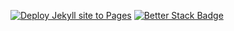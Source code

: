 [![Deploy Jekyll site to Pages](https://github.com/thackerbroadcasting/redesign-site/actions/workflows/jekyll.yml/badge.svg)](https://github.com/thackerbroadcasting/redesign-site/actions/workflows/jekyll.yml)
[![Better Stack Badge](https://uptime.betterstack.com/status-badges/v1/monitor/ohgi.svg)](https://uptime.betterstack.com/?utm_source=status_badge)

